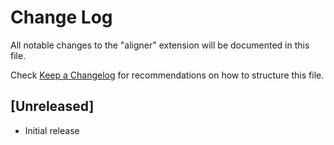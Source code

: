 # Change Log

All notable changes to the "aligner" extension will be documented in this file.

Check [Keep a Changelog](http://keepachangelog.com/) for recommendations on how to structure this file.

## [Unreleased]

- Initial release